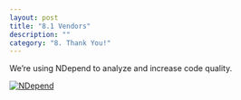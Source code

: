 ```yaml
---
layout: post
title: "8.1 Vendors"
description: ""
category: "8. Thank You!"
---
```


We’re using NDepend to analyze and increase code quality.

[![NDepend]({{site.baseurl}}/images/ndependlogo.png)](http://www.ndepend.com)
